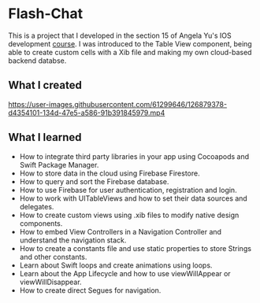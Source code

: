 # Flash-Chat

This is a project that I developed in the section 15 of Angela Yu's IOS development <a href="https://www.udemy.com/course/ios-13-app-development-bootcamp/" target="_blank">course</a>. I was introduced to the Table View component, being able to create custom cells with a Xib file and making my own cloud-based backend databse. 

## What I created

https://user-images.githubusercontent.com/61299646/126879378-d4354101-134d-47e5-a586-91b391845979.mp4


## What I learned

* How to integrate third party libraries in your app using Cocoapods and Swift Package Manager.
* How to store data in the cloud using Firebase Firestore.
* How to query and sort the Firebase database.
* How to use Firebase for user authentication, registration and login.
* How to work with UITableViews and how to set their data sources and delegates.
* How to create custom views using .xib files to modify native design components.
* How to embed View Controllers in a Navigation Controller and understand the navigation stack.
* How to create a constants file and use static properties to store Strings and other constants.
* Learn about Swift loops and create animations using loops.
* Learn about the App Lifecycle and how to use viewWillAppear or viewWillDisappear.
* How to create direct Segues for navigation.

